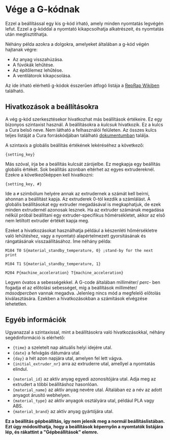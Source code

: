 # Vége a G-kódnak

Ezzel a beállítással egy kis g-kód írható, amely minden nyomtatás legvégén lefut. Ezzel a g-kóddal a nyomtató kikapcsolhatja alkatrészeit, és nyomtatás után megtisztíthatja.

Néhány példa azokra a dolgokra, amelyeket általában a g-kód végén hajtanak végre:

- Az anyag visszahúzása.
- A fúvókák lehűtése.
- Az építőlemez lehűtése.
- A ventilátorok kikapcsolása.

Az ide írható elérhető g-kódok ésszerűen átfogó listája a [RepRap Wikiben](https://reprap.org/wiki/G-code) található.

## Hivatkozások a beállításokra

A vég g-kód szerkesztésekor hivatkozhat más beállítások értékeire. Ez egy bizonyos szintaxist használ. A beállításokra a *kulcsuk* hivatkozik. Ez a kulcs a Cura belső neve. Nem látható a felhasználói felületen. Az összes kulcs teljes listáját a Cura forráskódjában található [dokumentumban](https://github.com/Ultimaker/Cura/blob/master/resources/definitions/fdmprinter.def.json) találja.

A szintaxis a globális beállítás értékének lekéréséhez a következő:

`{setting_key}`

Más szóval, írja be a beállítás kulcsát zárójelbe. Ez megkapja egy beállítás globális értékét. Sok beállítás azonban eltérhet az egyes extrudereknél. Ezekre a következőképpen kell hivatkozni:

`{setting_key, #}`

Ide a `#` szimbólum helyére annak az extrudernek a számát kell beírni, ahonnan a beállítást kapja. Az extruderek 0-tól kezdik a számlálást. A globális beállításokat egy extruder megadásával is megkaphatjuk, de ezek minden extrudernél azonosak lesznek. Ha az extruder számának megadása nélkül próbál beállítani egy extruder-specifikus hőmérsékletet, akkor az első nem letiltott extruder értékét kapja meg.

Ezeket a hivatkozásokat használhatja például a készenléti hőmérsékletre való lehűtéshez, vagy a nyomtató alapértelmezett gyorsításának és rángatásának visszaállításához. Íme néhány példa:

`M104 T0 S{material_standby_temperature, 0} ;stand-by for the next print`

`M104 T1 S{material_standby_temperature, 1}`

`M204 P{machine_acceleration} T{machine_acceleration}`

Legyen óvatos a sebességekkel. A G-code általában milliméter/ *perc-* ben fogadja el az előtolási sebességet, míg a beállítások milliméter/ *másodpercben* vannak megadva. Jelenleg nincs mód a megfelelő előtolás kiválasztására. Ezekben a hivatkozásokban a számítások elvégzése lehetetlen.

## Egyéb információk

Ugyanazzal a szintaxissal, mint a beállításokra való hivatkozásokkal, néhány segédinformáció is elérhető:

- `{time}` a szeletelt nap aktuális helyi idejére utal.
- `{date}` a felvágás dátumára utal.
- `{day}` a hét azon napjára utal, amelyen fel lett vágva.
- `{initial_extruder_nr}` arra az extruderre utal, amellyel a nyomtatás elindul.

<!--if cura_version>=4.12-->

- `{material_id}` az aktív anyag egyedi azonosítójára utal. Adja meg az extrudert a többi beállításhoz hasonlóan.
- `{material_name}` az aktív anyag nevére utal. Általában ez a név az adott anyagot árusító webhelyen.
- `{material_type}` az aktív anyagok osztályára utal, például PLA vagy ABS.
- `{material_brand}` az aktív anyag gyártójára utal.

<!--endif-->

**Ez a beállítás gépbeállítás, így nem jelenik meg a normál beállításlistában. Ezt úgy módosíthatja, hogy a beállítások képernyőn a nyomtatók listájára lép, és rákattint a "Gépbeállítások" elemre.**
